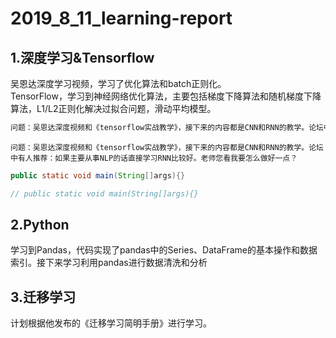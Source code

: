 # 2019_8_11_learning-report
## 1.深度学习&Tensorflow
吴恩达深度学习视频，学习了优化算法和batch正则化。    
TensorFlow，学习到神经网络优化算法，主要包括梯度下降算法和随机梯度下降算法，L1/L2正则化解决过拟合问题，滑动平均模型。
``` diff
问题：吴恩达深度视频和《tensorflow实战教学》，接下来的内容都是CNN和RNN的教学。论坛中有人推荐：如果主要从事NLP的话直接学习RNN比较好。老师您看我要怎么做好一点？ ///diff
```       
``` fuck
问题：吴恩达深度视频和《tensorflow实战教学》，接下来的内容都是CNN和RNN的教学。论坛中有人推荐：如果主要从事NLP的话直接学习RNN比较好。老师您看我要怎么做好一点？ 
```
```Java
public static void main(String[]args){} 
```
```Java
// public static void main(String[]args){} 
```
## 2.Python
学习到Pandas，代码实现了pandas中的Series、DataFrame的基本操作和数据索引。接下来学习利用pandas进行数据清洗和分析
  
## 3.迁移学习
计划根据他发布的《迁移学习简明手册》进行学习。

  
 







